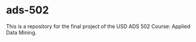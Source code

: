 # ads-502
This is a repository for the final project of the USD ADS 502 Course: Applied Data Mining.
